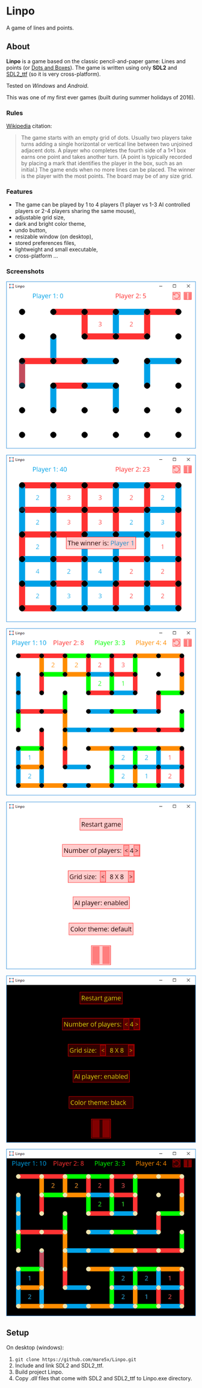 # Linpo

A game of lines and points.

## About

**Linpo** is a game based on the classic pencil-and-paper game: Lines and points (or [Dots and Boxes](https://en.wikipedia.org/wiki/Dots_and_Boxes)). The game is written using only **SDL2** and [SDL2_ttf](https://www.libsdl.org/projects/SDL_ttf/) (so it is very cross-platform).

Tested on _Windows_ and _Android_.

This was one of my first ever games (built during summer holidays of 2016).

### Rules

[Wikipedia](https://en.wikipedia.org/wiki/Dots_and_Boxes) citation:
> The game starts with an empty grid of dots. Usually two players take turns adding a single horizontal or vertical line between two unjoined adjacent dots. A player who completes the fourth side of a 1×1 box earns one point and takes another turn. (A point is typically recorded by placing a mark that identifies the player in the box, such as an initial.) The game ends when no more lines can be placed. The winner is the player with the most points. The board may be of any size grid.

### Features

  * The game can be played by 1 to 4 players (1 player vs 1-3 AI controlled players or 2-4 players sharing the same mouse),
  * adjustable grid size,
  * dark and bright color theme,
  * undo button,
  * resizable window (on desktop),
  * stored preferences files,
  * lightweight and small executable,
  * cross-platform ...

### Screenshots

![Default theme 2 players example.](./images/default_2player.PNG)  

![Default theme game over example.](./images/winner.PNG)  

![Default theme 4 players example.](./images/white_4player.PNG)  

![Default theme settings example.](./images/settings_default_theme.PNG)  

![Dark theme settings example.](./images/settings_dark_theme.PNG)  

![Dark theme 4 players example.](./images/dark_4player.PNG)  


## Setup 

On desktop (windows):

  1. ```git clone https://github.com/mare5x/Linpo.git```
  2. Include and link SDL2 and SDL2_ttf.
  3. Build project Linpo.
  4. Copy _.dll_ files that come with SDL2 and SDL2_ttf to Linpo.exe directory.
